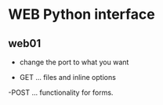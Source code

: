 # WEB Python interface


## web01

- change the port to what you want

- GET ... files and inline options 

-POST ... functionality for forms.

